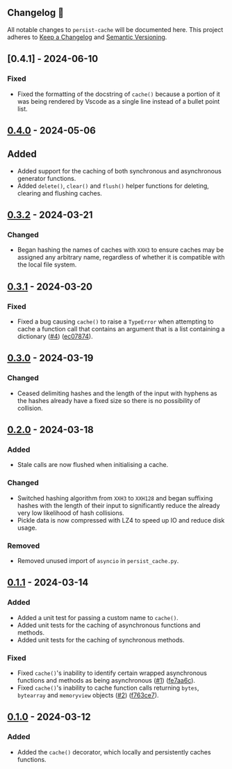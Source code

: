 ## Changelog 🔄
All notable changes to `persist-cache` will be documented here. This project adheres to [Keep a Changelog](https://keepachangelog.com/en/1.1.0/) and [Semantic Versioning](https://semver.org/spec/v2.0.0.html).

## [0.4.1] - 2024-06-10
### Fixed
- Fixed the formatting of the docstring of `cache()` because a portion of it was being rendered by Vscode as a single line instead of a bullet point list.

## [0.4.0] - 2024-05-06
## Added
- Added support for the caching of both synchronous and asynchronous generator functions.
- Added `delete()`, `clear()` and `flush()` helper functions for deleting, clearing and flushing caches.

## [0.3.2] - 2024-03-21
### Changed
- Began hashing the names of caches with `XXH3` to ensure caches may be assigned any arbitrary name, regardless of whether it is compatible with the local file system.

## [0.3.1] - 2024-03-20
### Fixed
- Fixed a bug causing `cache()` to raise a `TypeError` when attempting to cache a function call that contains an argument that is a list containing a dictionary ([#4](https://github.com/umarbutler/persist-cache/issues/4)) ([ec07874](https://github.com/umarbutler/persist-cache/commit/ec07874)).

## [0.3.0] - 2024-03-19
### Changed
- Ceased delimiting hashes and the length of the input with hyphens as the hashes already have a fixed size so there is no possibility of collision.

## [0.2.0] - 2024-03-18
### Added
- Stale calls are now flushed when initialising a cache.

### Changed
- Switched hashing algorithm from `XXH3` to `XXH128` and began suffixing hashes with the length of their input to significantly reduce the already very low likelihood of hash collisions.
- Pickle data is now compressed with LZ4 to speed up IO and reduce disk usage.

### Removed
- Removed unused import of `asyncio` in `persist_cache.py`.

## [0.1.1] - 2024-03-14
### Added
- Added a unit test for passing a custom name to `cache()`.
- Added unit tests for the caching of asynchronous functions and methods.
- Added unit tests for the caching of synchronous methods.

### Fixed
- Fixed `cache()`'s inability to identify certain wrapped asynchronous functions and methods as being asynchronous ([#1](https://github.com/umarbutler/persist-cache/issues/1)) ([fe7aa6c](https://github.com/umarbutler/persist-cache/commit/fe7aa6ccd2f7fbeebaa53e4c1cc0230f6ef35cb4)).
- Fixed `cache()`'s inability to cache function calls returning `bytes`, `bytearray` and `memoryview` objects ([#2](https://github.com/umarbutler/persist-cache/issues/2)) ([f763ce7](https://github.com/umarbutler/persist-cache/commit/f763ce7040c8048112dc93b59991bbcf943cc33a)).

## [0.1.0] - 2024-03-12
### Added
- Added the `cache()` decorator, which locally and persistently caches functions.

[0.4.0]: https://github.com/umarbutler/persist-cache/compare/v0.4.0...v0.4.1
[0.4.0]: https://github.com/umarbutler/persist-cache/compare/v0.3.2...v0.4.0
[0.3.2]: https://github.com/umarbutler/persist-cache/compare/v0.3.1...v0.3.2
[0.3.1]: https://github.com/umarbutler/persist-cache/compare/v0.3.0...v0.3.1
[0.3.0]: https://github.com/umarbutler/persist-cache/compare/v0.2.0...v0.3.0
[0.2.0]: https://github.com/umarbutler/persist-cache/compare/v0.1.1...v0.2.0
[0.1.1]: https://github.com/umarbutler/persist-cache/compare/v0.1.0...v0.1.1
[0.1.0]: https://github.com/umarbutler/persist-cache/releases/tag/v0.1.0
